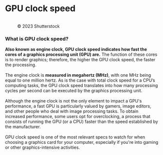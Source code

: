 # GPU clock speed

<figure><img src="https://images.versus.io/property/gpuclockspeed-1598530408463.variety.jpg" alt=""><figcaption><p>© 2023 Shutterstock</p></figcaption></figure>

### What is GPU clock speed?

**Also known as engine clock, GPU clock speed indicates how fast the cores of a graphics processing unit (GPU) are.** The function of these cores is to render graphics; therefore, the higher the GPU clock speed, the faster the processing.\
\
The engine clock is **measured in megahertz (MHz)**, with one MHz being equal to one million hertz. As is the case with total clock speed for a CPU’s computing tasks, the GPU clock speed translates into how many processing cycles per second can be executed by the graphics processing unit.\
\
Although the engine clock is not the only element to impact a GPU's performance, a fast GPU is particularly valued by gamers, image editors, and other people who deal with image processing tasks. To obtain increased performance, some users opt for overclocking, a process that consists of running the GPU (or a CPU) faster than the speed established by the manufacturer.\
\
GPU clock speed is one of the most relevant specs to watch for when choosing a graphics card for your computer, especially if you're into gaming or other graphics-intensive activities.
